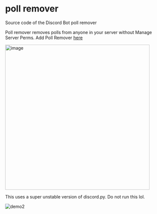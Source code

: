# poll remover

 Source code of the Discord Bot poll remover

 Poll remover removes polls from anyone in your server without Manage Server Perms. Add Poll Remover [here](https://discord.com/oauth2/authorize?client_id=1227308645184704552)

 <img width="463" alt="image" src="https://github.com/Kile/poll-remover/assets/69253692/066d7f3e-e352-407b-baaf-8c78f61a9441">


 This uses a super unstable version of discord.py. Do not run this lol.

![demo2](https://github.com/Kile/poll-remover/assets/69253692/f382fac0-20bf-4cd9-96ef-02afec3756ba)
